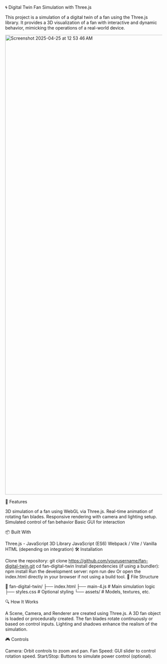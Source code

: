🌀 Digital Twin Fan Simulation with Three.js

This project is a simulation of a digital twin of a fan using the Three.js library. It provides a 3D visualization of a fan with interactive and dynamic behavior, mimicking the operations of a real-world device.


<img width="1470" alt="Screenshot 2025-04-25 at 12 53 46 AM" src="https://github.com/user-attachments/assets/d5489889-e1f6-4f4b-af6f-6b8a6bd6f872" />

🚀 Features

3D simulation of a fan using WebGL via Three.js.
Real-time animation of rotating fan blades.
Responsive rendering with camera and lighting setup.
Simulated control of fan behavior 
Basic GUI for interaction 

📦 Built With

Three.js - JavaScript 3D Library
JavaScript (ES6)
Webpack / Vite / Vanilla HTML (depending on integration)
🛠️ Installation

Clone the repository:
git clone https://github.com/yourusername/fan-digital-twin.git
cd fan-digital-twin
Install dependencies (if using a bundler):
npm install
Run the development server:
npm run dev
Or open the index.html directly in your browser if not using a build tool.
📁 File Structure

📁 fan-digital-twin/
├── index.html
├── main-4.js           # Main simulation logic
├── styles.css          # Optional styling
└── assets/             # Models, textures, etc.

🔍 How It Works

A Scene, Camera, and Renderer are created using Three.js.
A 3D fan object is loaded or procedurally created.
The fan blades rotate continuously or based on control inputs.
Lighting and shadows enhance the realism of the simulation.

🎮 Controls

Camera: Orbit controls to zoom and pan.
Fan Speed: GUI slider to control rotation speed.
Start/Stop: Buttons to simulate power control (optional).


